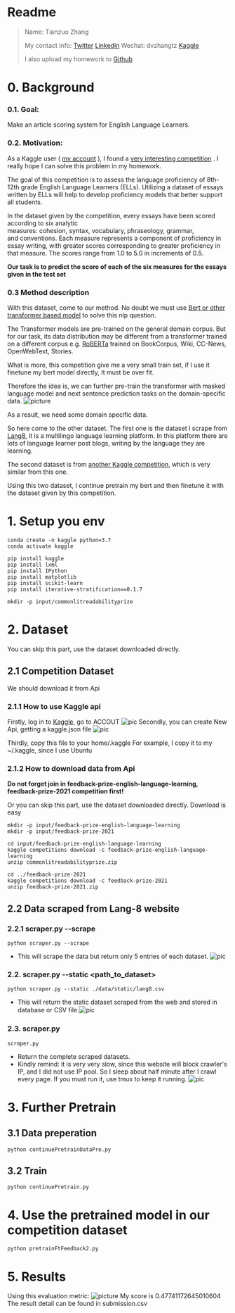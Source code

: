 # Readme
> Name: Tianzuo Zhang
>
> My contact info: [Twitter](https://twitter.com/dvzhangtz) [Linkedin](https://www.linkedin.com/in/tianzuo-zhang/) Wechat: dvzhangtz [Kaggle](https://www.kaggle.com/milesme)
> 
> I also upload my homework to [Github](https://github.com/dvzhang/feedback-prize-english-language-learning)


# 0. Background
### 0.1.	Goal:
Make an article scoring system for English Language Learners.
### 0.2.	Motivation:
As a Kaggle user ( [my account](https://www.kaggle.com/milesme) ), I found a [very interesting competition](https://www.kaggle.com/competitions/feedback-prize-english-language-learning) . I really hope I can solve this problem in my homework.  

The goal of this competition is to assess the language proficiency of 8th-12th grade English Language Learners (ELLs). Utilizing a dataset of essays written by ELLs will help to develop proficiency models that better support all students.

In the dataset given by the competition, every essays have been scored according to six analytic measures: cohesion, syntax, vocabulary, phraseology, grammar, and conventions.
Each measure represents a component of proficiency in essay writing, with greater scores corresponding to greater proficiency in that measure. The scores range from 1.0 to 5.0 in increments of 0.5.

**Our task is to predict the score of each of the six measures for the essays given in the test set**

### 0.3 Method description
With this dataset, come to our method. No doubt we must use [Bert or other transformer based model](https://arxiv.org/pdf/1810.04805.pdf&usg=ALkJrhhzxlCL6yTht2BRmH9atgvKFxHsxQ) to solve this nlp question.

The Transformer models are pre-trained on the general domain corpus. But for our task, its data distribution may be different from a transformer trained on a different corpus e.g. [RoBERTa](https://arxiv.org/pdf/1907.11692.pdf%5C) trained on BookCorpus, Wiki, CC-News, OpenWebText, Stories.

What is more, this competition give me a very small train set, if I use it finetune my bert model directly, It must be over fit.

Therefore the idea is, we can further pre-train the transformer with masked language model and next sentence prediction tasks on the domain-specific data. 
![picture](pic/WechatIMG561.png)

As a result, we need some domain specific data.

So here come to the other dataset. The first one is the dataset I scrape from [Lang8](https://lang-8.com/1), it is a multilingo language learning platform. In this platform there are lots of language learner post blogs, writing by the language they are learning.

The second dataset is from [another Kaggle competition](https://www.kaggle.com/competitions/feedback-prize-2021), which is very similar from this one.

Using this two dataset, I continue pretrain my bert and then finetune it with the dataset given by this competition.

# 1. Setup you env
```shell
conda create -n kaggle python=3.7
conda activate kaggle

pip install kaggle
pip install lxml
pip install IPython
pip install matplotlib 
pip install scikit-learn
pip install iterative-stratification==0.1.7

mkdir -p input/commonlitreadabilityprize
```


# 2. Dataset
You can skip this part, use the dataset downloaded directly.
## 2.1 Competition Dataset 
We should download it from Api
### 2.1.1 How to use Kaggle api
Firstly, log in to [Kaggle](https://www.kaggle.com/), go to ACCOUT
![pic](./pic/20180502212652888)
Secondly, you can create New Api, getting a kaggle.json file
![pic](./pic/20180502212721622)

Thirdly, copy this file to your home/.kaggle
For example, I copy it to my ~/.kaggle, since I use Ubuntu

### 2.1.2 How to download data from Api
**Do not forget join in feedback-prize-english-language-learning, feedback-prize-2021 competition first!**

Or you can skip this part, use the dataset downloaded directly.
Download is easy

```shell
mkdir -p input/feedback-prize-english-language-learning
mkdir -p input/feedback-prize-2021

cd input/feedback-prize-english-language-learning
kaggle competitions download -c feedback-prize-english-language-learning
unzip commonlitreadabilityprize.zip

cd ../feedback-prize-2021
kaggle competitions download -c feedback-prize-2021
unzip feedback-prize-2021.zip
```

## 2.2 Data scraped from Lang-8 website
### 2.2.1 scraper.py --scrape
```shell
python scraper.py --scrape
```
- This will scrape the data but return only 5 entries of each dataset.
![pic](pic/WechatIMG555.png)

### 2.2. scraper.py --static <path_to_dataset>
```shell
python scraper.py --static ./data/static/lang8.csv
```
- This will return the static dataset scraped from the web and stored in database or CSV ﬁle
![pic](pic/WechatIMG554.png)

### 2.3. scraper.py
```shell
scraper.py 
```
- Return the complete scraped datasets.
- Kindly remind: it is very very slow, since this website will block crawler's IP, and I did not use IP pool. So I sleep about half minute after I crawl every page. If you must run it, use tmux to keep it running.
![pic](pic/WechatIMG556.png)

# 3. Further Pretrain
## 3.1 Data preperation
```shell
python continuePretrainDataPre.py
```
## 3.2 Train
```shell
python continuePretrain.py
```


# 4. Use the pretrained model in our competition dataset
```shell
python pretrainFtFeedback2.py
```

# 5. Results
Using this evaluation metric:
![picture](pic/WechatIMG563.png)
My score is 0.47741172645010604
The result detail can be found in submission.csv
